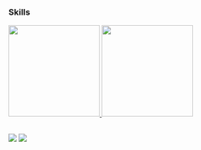 ### Skills

 <div>
  <a href="https://github.com/afonsomac1">
  <img height="180em" src="https://github-readme-stats.vercel.app/api?username=afonsomac1&show_icons=true&theme=dracula&include_all_commits=true&count_private=true"/>
  <img height="180em" src="https://github-readme-stats.vercel.app/api/top-langs/?username=afonsomac1&layout=compact&langs_count=16&theme=dracula"/>
<div>
<br>
<div> 
  
  <a href = "mailto: afonso.macedo1@gmail.com"><img src="https://img.shields.io/badge/-Gmail-%23333?style=for-the-badge&logo=gmail&logoColor=white" target="_blank"></a>
  <a href="https://www.linkedin.com/in/afonso-macedo/" target="_blank"><img src="https://img.shields.io/badge/-LinkedIn-%230077B5?style=for-the-badge&logo=linkedin&logoColor=white" target="_blank"></a> 
 
</div>
